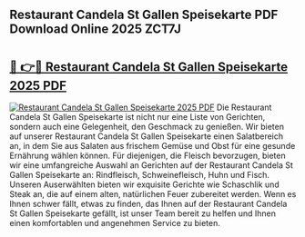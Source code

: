 ## Restaurant Candela St Gallen Speisekarte PDF Download Online 2025 ZCT7J

# <h2><a href="http://gcb3n0t.nevu.top/?p=Restaurant+Candela+St+Gallen+Speisekarte">🔗 👉🔴 Restaurant Candela St Gallen Speisekarte 2025 PDF</a></h2>

[![Restaurant Candela St Gallen Speisekarte 2025 PDF](https://i.imgur.com/dBaPXMq.png)](http://gcb3n0t.nevu.top/?p=Restaurant+Candela+St+Gallen+Speisekarte)
Die Restaurant Candela St Gallen Speisekarte ist nicht nur eine Liste von Gerichten, sondern auch eine Gelegenheit, den Geschmack zu genießen. Wir bieten auf unserer Restaurant Candela St Gallen Speisekarte einen Salatbereich an, in dem Sie aus Salaten aus frischem Gemüse und Obst für eine gesunde Ernährung wählen können. Für diejenigen, die Fleisch bevorzugen, bieten wir eine umfangreiche Auswahl an Gerichten auf der Restaurant Candela St Gallen Speisekarte an: Rindfleisch, Schweinefleisch, Huhn und Fisch. Unseren Auserwählten bieten wir exquisite Gerichte wie Schaschlik und Steak an, die auf einem alten, natürlichen Feuer zubereitet werden. Wenn es Ihnen schwer fällt, etwas zu finden, das Ihnen auf der Restaurant Candela St Gallen Speisekarte gefällt, ist unser Team bereit zu helfen und Ihnen einen komfortablen und angenehmen Service zu bieten.

